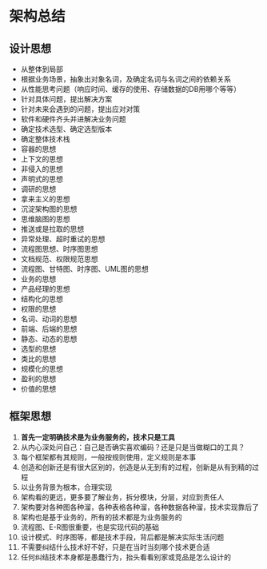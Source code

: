 # 架构总结

## 设计思想
* 从整体到局部
* 根据业务场景，抽象出对象名词，及确定名词与名词之间的依赖关系
* 从性能思考问题（响应时间、缓存的使用、存储数据的DB用哪个等等）
* 针对具体问题，提出解决方案
* 针对未来会遇到的问题，提出应对对策
* 软件和硬件齐头并进解决业务问题
* 确定技术选型、确定选型版本
* 确定整体技术栈
* 容器的思想
* 上下文的思想
* 非侵入的思想
* 声明式的思想
* 调研的思想
* 拿来主义的思想
* 沉淀架构图的思想
* 思维脑图的思想
* 推送或是拉取的思想
* 异常处理、超时重试的思想
* 流程图思想、时序图思想
* 文档规范、权限规范思想
* 流程图、甘特图、时序图、UML图的思想
* 业务的思想
* 产品经理的思想
* 结构化的思想
* 权限的思想
* 名词、动词的思想
* 前端、后端的思想
* 静态、动态的思想
* 选型的思想
* 类比的思想
* 规模化的思想
* 盈利的思想
* 价值的思想

## 框架思想
1. **首先一定明确技术是为业务服务的，技术只是工具**
2. 从内心深处问自己：自己是否确实喜欢编码？还是只是当做糊口的工具？
3. 每个框架都有其规则，一般按规则使用，定义规则是本事
4. 创造和创新还是有很大区别的，创造是从无到有的过程，创新是从有到精的过程
5. 以业务背景为根本，合理实现
6. 架构看的更远，更多要了解业务，拆分模块，分层，对应到责任人
7. 架构要对各种图各种溜，各种表格各种溜，各种数据各种溜，技术实现靠后了
8. 架构也是基于业务的，所有的技术都是为业务服务的
9. 流程图、E-R图很重要，也是实现代码的基础
10. 设计模式、时序图等，都是技术手段，背后都是解决实际生活问题
11. 不需要纠结什么技术好不好，只是在当时当刻哪个技术更合适
12. 任何纠结技术本身都是愚蠢行为，抬头看看别家或竞品是怎么设计的




